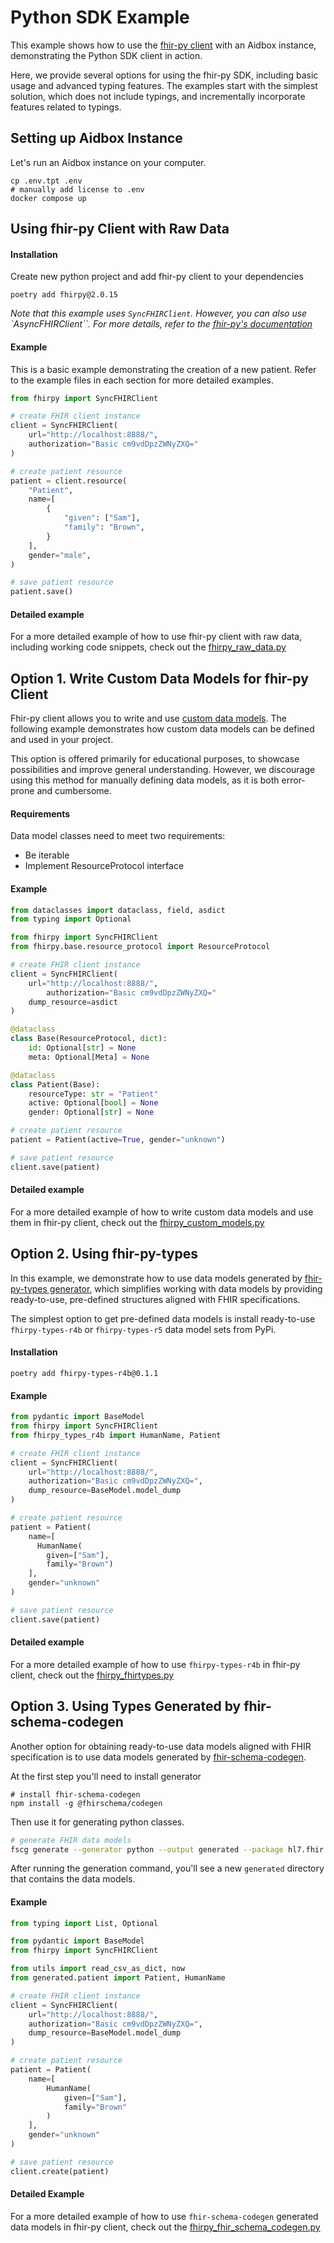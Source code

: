 # Python SDK Example


This example shows how to use the [fhir-py client](https://github.com/beda-software/fhir-py "fhir-py") with an Aidbox instance, demonstrating the Python SDK client in action.

Here, we provide several options for using the fhir-py SDK, including basic usage and advanced typing features. The examples start with the simplest solution, which does not include typings, and incrementally incorporate features related to typings.



## Setting up Aidbox Instance

Let's run an Aidbox instance on your computer. 

``` shell
cp .env.tpt .env
# manually add license to .env
docker compose up
```



## Using fhir-py Client with Raw Data

#### Installation

Create new python project and add fhir-py client to your dependencies

``` shell
poetry add fhirpy@2.0.15
```

*Note that this example uses `SyncFHIRClient`. However, you can also use `AsyncFHIRClient``. For more details, refer to the [fhir-py's documentation](https://github.com/beda-software/fhir-py/README.md)*

#### Example 

This is a basic example demonstrating the creation of a new patient. Refer to the example files in each section for more detailed examples.

``` python
from fhirpy import SyncFHIRClient

# create FHIR client instance
client = SyncFHIRClient(
    url="http://localhost:8888/", 
    authorization="Basic cm9vdDpzZWNyZXQ="
)

# create patient resource
patient = client.resource(
    "Patient",
    name=[
        {
            "given": ["Sam"],
            "family": "Brown",
        }
    ],
    gender="male",
)

# save patient resource
patient.save()
```

#### Detailed example

For a more detailed example of how to use fhir-py client with raw data, including working code snippets, check out the [fhirpy_raw_data.py](fhirpy_raw_data.py)



## Option 1. Write Custom Data Models for fhir-py Client

Fhir-py client allows you to write and use [custom data models](https://github.com/beda-software/fhir-py?tab=readme-ov-file#data-models). The following example demonstrates how custom data models can be defined and used in your project. 

This option is offered primarily for educational purposes, to showcase possibilities and improve general understanding. However, we discourage using this method for manually defining data models, as it is both error-prone and cumbersome.

#### Requirements

Data model classes need to meet two requirements:

- Be iterable
- Implement ResourceProtocol interface 

#### Example


``` python
from dataclasses import dataclass, field, asdict
from typing import Optional

from fhirpy import SyncFHIRClient
from fhirpy.base.resource_protocol import ResourceProtocol

# create FHIR client instance
client = SyncFHIRClient(
    url="http://localhost:8888/", 
		authorization="Basic cm9vdDpzZWNyZXQ="
    dump_resource=asdict
)

@dataclass
class Base(ResourceProtocol, dict):
    id: Optional[str] = None
    meta: Optional[Meta] = None

@dataclass
class Patient(Base):
    resourceType: str = "Patient"
    active: Optional[bool] = None
    gender: Optional[str] = None

# create patient resource
patient = Patient(active=True, gender="unknown")

# save patient resource
client.save(patient)
```

#### Detailed example

For a more detailed example of how to write custom data models and use them in fhir-py client, check out the [fhirpy_custom_models.py](fhirpy_custom_models.py) 



## Option 2. Using fhir-py-types

In this example, we demonstrate how to use data models generated by [fhir-py-types generator](https://github.com/beda-software/fhir-py-types "fhir-py-types"), which simplifies working with data models by providing ready-to-use, pre-defined structures aligned with FHIR specifications.

The simplest option to get pre-defined data models is install ready-to-use `fhirpy-types-r4b` or `fhirpy-types-r5` data model sets from PyPi.

#### Installation

``` shell 
poetry add fhirpy-types-r4b@0.1.1
```

#### Example 

``` python
from pydantic import BaseModel
from fhirpy import SyncFHIRClient
from fhirpy_types_r4b import HumanName, Patient

# create FHIR client instance
client = SyncFHIRClient(
    url="http://localhost:8888/", 
    authorization="Basic cm9vdDpzZWNyZXQ=",
    dump_resource=BaseModel.model_dump
)

# create patient resource
patient = Patient(
    name=[
      HumanName(
        given=["Sam"], 
        family="Brown")
    ],
    gender="unknown"
)

# save patient resource
client.save(patient)
```

#### Detailed example

For a more detailed example of how to use `fhirpy-types-r4b` in fhir-py client, check out the [fhirpy_fhirtypes.py](fhirpy_fhirtypes.py)



## Option 3. Using Types Generated by fhir-schema-codegen

Another option for obtaining ready-to-use data models aligned with FHIR specification is to use data models generated by [fhir-schema-codegen](https://github.com/fhir-schema/fhir-schema-codegen).

At the first step you'll need to install generator

```shell
# install fhir-schema-codegen
npm install -g @fhirschema/codegen
```

 Then use it for generating python classes.

```sh
# generate FHIR data models
fscg generate --generator python --output generated --package hl7.fhir.r4.core:4.0.1 
```

After running the generation command, you'll see a new `generated` directory that contains the data models.

#### Example


``` python
from typing import List, Optional

from pydantic import BaseModel
from fhirpy import SyncFHIRClient

from utils import read_csv_as_dict, now
from generated.patient import Patient, HumanName

# create FHIR client instance
client = SyncFHIRClient(
    url="http://localhost:8888/",
    authorization="Basic cm9vdDpzZWNyZXQ=",
    dump_resource=BaseModel.model_dump
)

# create patient resource
patient = Patient(
    name=[
        HumanName(
            given=["Sam"],
            family="Brown"
        )
    ],
    gender="unknown"
)

# save patient resource 
client.create(patient)
```

#### Detailed Example

For a more detailed example of how to use `fhir-schema-codegen` generated data models in fhir-py client, check out the [fhirpy_fhir_schema_codegen.py](fhirpy_fhir_schema_codegen.py)